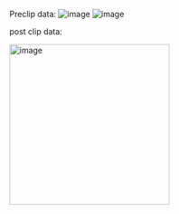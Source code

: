 Preclip data:
![image](https://github.com/user-attachments/assets/29af177b-e6c1-4bc8-b7e1-3638b9598a95)
![image](https://github.com/user-attachments/assets/91ecae4c-b8bf-4951-8cb5-26d9077c1bd3)

post clip data:

<img width="283" alt="image" src="https://github.com/user-attachments/assets/a9895e2e-c935-44a1-91c8-4b938b5714f0">
